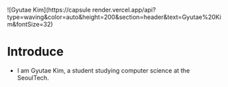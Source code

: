 ![Gyutae Kim](https://capsule render.vercel.app/api?type=waving&color=auto&height=200&section=header&text=Gyutae%20Kim&fontSize=32)

# Introduce

- I am Gyutae Kim, a student studying computer science at the SeoulTech.
